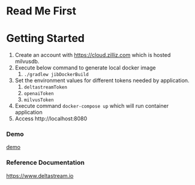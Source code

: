# Read Me First

# Getting Started
1. Create an account with https://cloud.zilliz.com which is hosted milvusdb.
2. Execute below command to generate local docker image
   1. `./gradlew jibDockerBuild`
3. Set the environment values for different tokens needed by application.
   1. `deltastreamToken`
   2. `openaiToken`
   3. `milvusToken`
4. Execute command `docker-compose up` which will run container application
5. Access http://localhost:8080

### Demo
[demo](demo/deltastream.mp4)
### Reference Documentation

https://www.deltastream.io


